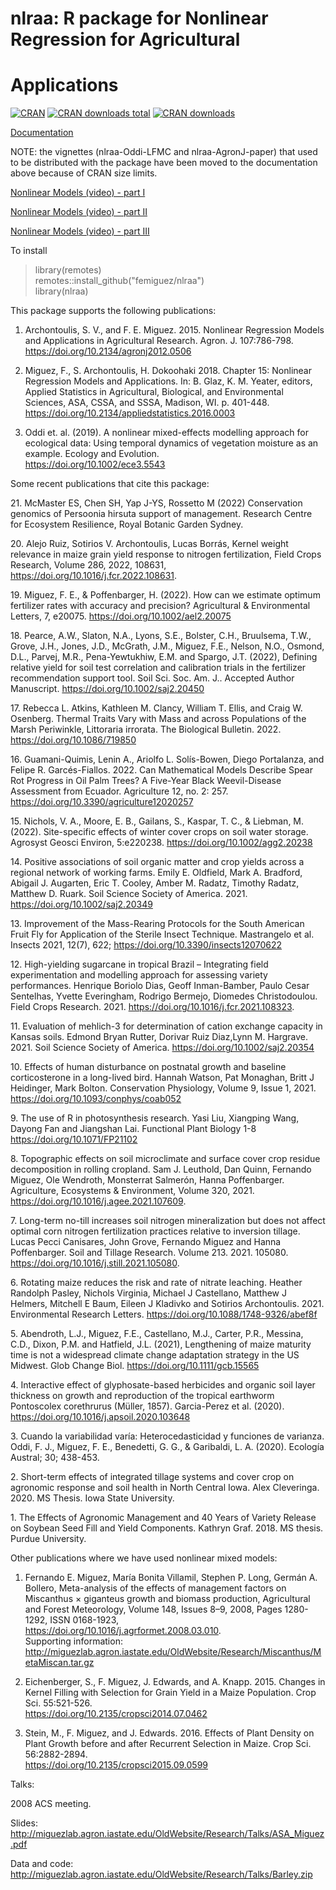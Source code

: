 # nlraa: R package for Nonlinear Regression for Agricultural
# Applications

[![CRAN](http://www.r-pkg.org/badges/version/nlraa)](https://CRAN.R-project.org/package=nlraa)
[![CRAN
downloads total](https://cranlogs.r-pkg.org/badges/grand-total/nlraa)](https://github.com/r-hub/cranlogs.app)
[![CRAN downloads](https://cranlogs.r-pkg.org/badges/nlraa)](https://cran.r-project.org/package=nlraa)

[Documentation](https://femiguez.github.io/nlraa-docs/index.html)

NOTE: the vignettes (nlraa-Oddi-LFMC and nlraa-AgronJ-paper) that used to be distributed with the package have been moved to the documentation above because of CRAN size limits.

[Nonlinear Models (video) - part I](https://www.youtube.com/watch?v=fIQV4JxXnnA)

[Nonlinear Models (video) - part II](https://www.youtube.com/watch?v=6ujBQxKYlwY)

[Nonlinear Models (video) - part III](https://www.youtube.com/watch?v=cDm9UhwGSXo)

To install

> library(remotes) \
> remotes::install_github("femiguez/nlraa") \
> library(nlraa)

This package supports the following publications:

1. Archontoulis, S. V., and F. E. Miguez. 2015. Nonlinear Regression
   Models and Applications in Agricultural
   Research. Agron. J. 107:786-798. \
   https://doi.org/10.2134/agronj2012.0506

2. Miguez, F., S. Archontoulis, H. Dokoohaki 2018. Chapter 15:
   Nonlinear Regression Models and Applications. In: B. Glaz,
   K. M. Yeater, editors, Applied Statistics in Agricultural,
   Biological, and Environmental Sciences, ASA, CSSA, and SSSA,
   Madison, WI. p. 401-448. \
   https://doi.org/10.2134/appliedstatistics.2016.0003

3. Oddi et. al. (2019). A nonlinear mixed-effects modelling approach
   for ecological data: Using temporal dynamics of vegetation moisture
   as an example. Ecology and Evolution. \
   https://doi.org/10.1002/ece3.5543

Some recent publications that cite this package:

21\. McMaster ES, Chen SH, Yap J-YS, Rossetto M (2022) Conservation genomics of Persoonia hirsuta support of management. Research Centre for Ecosystem Resilience, Royal Botanic Garden Sydney.

20\. Alejo Ruiz, Sotirios V. Archontoulis, Lucas Borrás,
Kernel weight relevance in maize grain yield response to nitrogen fertilization,
Field Crops Research, Volume 286, 2022, 108631,
https://doi.org/10.1016/j.fcr.2022.108631.

19\. Miguez, F. E., & Poffenbarger, H. (2022). How can we estimate optimum fertilizer rates with accuracy and precision? Agricultural & Environmental Letters, 7, e20075. https://doi.org/10.1002/ael2.20075

18\. Pearce, A.W., Slaton, N.A., Lyons, S.E., Bolster, C.H., Bruulsema, T.W., Grove, J.H., Jones, J.D., McGrath, J.M., Miguez, F.E., Nelson, N.O., Osmond, D.L., Parvej, M.R., Pena-Yewtukhiw, E.M. and Spargo, J.T. (2022), Defining relative yield for soil test correlation and calibration trials in the fertilizer recommendation support tool. Soil Sci. Soc. Am. J.. Accepted Author Manuscript. https://doi.org/10.1002/saj2.20450

17\. Rebecca L. Atkins, Kathleen M. Clancy, William T. Ellis, and Craig W. Osenberg. 
Thermal Traits Vary with Mass and across Populations of the Marsh Periwinkle, Littoraria irrorata.
The Biological Bulletin. 2022. https://doi.org/10.1086/719850

16\. Guamani-Quimis, Lenin A., Ariolfo L. Solís-Bowen, Diego Portalanza, and Felipe R. Garcés-Fiallos. 2022. Can Mathematical Models Describe Spear Rot Progress in Oil Palm Trees? A Five-Year Black Weevil-Disease Assessment from Ecuador. Agriculture 12, no. 2: 257. https://doi.org/10.3390/agriculture12020257

15\. Nichols, V. A., Moore, E. B., Gailans, S., Kaspar, T. C., & Liebman, M. (2022). Site-specific effects of winter cover crops on soil water storage. Agrosyst Geosci Environ, 5:e220238. https://doi.org/10.1002/agg2.20238

14\. Positive associations of soil organic matter and crop yields across a regional network of working farms. Emily E. Oldfield, Mark A. Bradford, Abigail J. Augarten, Eric T. Cooley, Amber M. Radatz, Timothy Radatz, Matthew D. Ruark. Soil Science Society of America. 2021.  https://doi.org/10.1002/saj2.20349

13\. Improvement of the Mass-Rearing Protocols for the South American Fruit Fly for Application of the Sterile Insect Technique. Mastrangelo et al. Insects 2021, 12(7), 622; https://doi.org/10.3390/insects12070622

12\. High-yielding sugarcane in tropical Brazil – Integrating field experimentation and modelling approach for assessing variety performances. Henrique Boriolo Dias, Geoff Inman-Bamber, Paulo Cesar Sentelhas, Yvette Everingham, Rodrigo Bermejo, Diomedes Christodoulou. Field Crops Research. 2021. https://doi.org/10.1016/j.fcr.2021.108323.

11\. Evaluation of mehlich-3 for determination of cation exchange capacity in Kansas soils. Edmond Bryan Rutter, Dorivar Ruiz Diaz,Lynn M. Hargrave. 2021. Soil Science Society of America. https://doi.org/10.1002/saj2.20354

10\. Effects of human disturbance on postnatal growth and baseline corticosterone in a long-lived bird. Hannah Watson, Pat Monaghan, Britt J Heidinger, Mark Bolton. Conservation Physiology, Volume 9, Issue 1, 2021. https://doi.org/10.1093/conphys/coab052

9\. The use of R in photosynthesis research. Yasi Liu, Xiangping Wang, Dayong Fan and Jiangshan Lai. Functional Plant Biology 1-8 https://doi.org/10.1071/FP21102

8\. Topographic effects on soil microclimate and surface cover crop residue decomposition in rolling cropland. Sam J. Leuthold, Dan Quinn, Fernando Miguez, Ole Wendroth, Monsterrat Salmerón, Hanna Poffenbarger. Agriculture, Ecosystems & Environment, Volume 320, 2021. https://doi.org/10.1016/j.agee.2021.107609.

7\. Long-term no-till increases soil nitrogen mineralization but does not affect 
optimal corn nitrogen fertilization practices relative to inversion tillage. 
Lucas Pecci Canisares, John Grove, Fernando Miguez and Hanna Poffenbarger. 
Soil and Tillage Research. Volume 213. 2021. 105080. https://doi.org/10.1016/j.still.2021.105080.

6\. Rotating maize reduces the risk and rate of nitrate leaching. 
Heather Randolph Pasley, Nichols Virginia, Michael J Castellano, Matthew J Helmers, 
Mitchell E Baum, Eileen J Kladivko and Sotirios Archontoulis. 2021. Environmental
Research Letters. https://doi.org/10.1088/1748-9326/abef8f

5\. Abendroth, L.J., Miguez, F.E., Castellano, M.J., Carter, P.R., Messina, 
C.D., Dixon, P.M. and Hatfield, J.L. (2021), Lengthening of maize maturity 
time is not a widespread climate change adaptation strategy in the US Midwest. 
Glob Change Biol. https://doi.org/10.1111/gcb.15565

4\. Interactive effect of glyphosate-based herbicides and organic soil layer 
thickness on growth and reproduction of the tropical earthworm 
Pontoscolex corethrurus (Müller, 1857). Garcia-Perez et al. (2020).
https://doi.org/10.1016/j.apsoil.2020.103648

3\. Cuando la variabilidad varía: Heterocedasticidad y funciones de varianza. 
Oddi, F. J., Miguez, F. E., Benedetti, G. G., & Garibaldi, L. A. (2020). 
Ecología Austral; 30; 438-453.

2\. Short-term effects of integrated tillage systems and cover crop on
agronomic response and soil health in North Central Iowa. Alex Cleveringa. 2020.
MS Thesis. Iowa State University.

1\. The Effects of Agronomic Management and 40 Years of Variety Release on 
Soybean Seed Fill and Yield Components. Kathryn Graf. 2018. MS thesis. 
Purdue University.

Other publications where we have used nonlinear mixed models:

1. Fernando E. Miguez, María Bonita Villamil, Stephen P. Long,
    Germán A. Bollero, Meta-analysis of the effects of management
    factors on Miscanthus × giganteus growth and biomass production,
    Agricultural and Forest Meteorology, Volume 148, Issues 8–9, 2008,
    Pages 1280-1292, ISSN 0168-1923, \
    https://doi.org/10.1016/j.agrformet.2008.03.010. \
	Supporting information: \
	http://miguezlab.agron.iastate.edu/OldWebsite/Research/Miscanthus/MetaMiscan.tar.gz

2. Eichenberger, S., F. Miguez, J. Edwards, and A. Knapp. 2015. Changes
    in Kernel Filling with Selection for Grain Yield in a Maize
    Population. Crop Sci. 55:521-526. \
	https://doi.org/10.2135/cropsci2014.07.0462

3. Stein, M., F. Miguez, and J. Edwards. 2016. Effects of Plant Density
    on Plant Growth before and after Recurrent Selection in
    Maize. Crop Sci. 56:2882-2894. \
	https://doi.org/10.2135/cropsci2015.09.0599

Talks:

2008 ACS meeting.

Slides: \
http://miguezlab.agron.iastate.edu/OldWebsite/Research/Talks/ASA_Miguez.pdf

Data and code: \
http://miguezlab.agron.iastate.edu/OldWebsite/Research/Talks/Barley.zip




